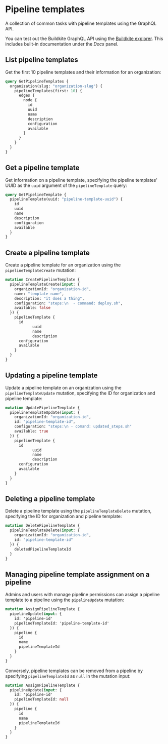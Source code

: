 # Pipeline templates

A collection of common tasks with pipeline templates using the GraphQL API.

You can test out the Buildkite GraphQL API using the [Buildkite explorer](https://graphql.buildkite.com/explorer). This includes built-in documentation under the _Docs_ panel.

## List pipeline templates

Get the first 10 pipeline templates and their information for an organization:

```graphql
query GetPipelineTemplates {
  organization(slug: "organization-slug") {
    pipelineTemplates(first: 10) {
      edges {
        node {
          id
          uuid
          name
          description
          configuration
          available
        }
      }
    }
  }
}
```

## Get a pipeline template

Get information on a pipeline template, specifying the pipeline templates' UUID as the `uuid` argument of the `pipelineTemplate` query:

```graphql
query GetPipelineTemplate {
  pipelineTemplate(uuid: "pipeline-template-uuid") {
    id
    uuid
    name
    description
    configuration
    available
  }
}
```

## Create a pipeline template

Create a pipeline template for an organization using the `pipelineTemplateCreate` mutation:

```graphql
mutation CreatePipelineTemplate {
  pipelineTemplateCreate(input: {
    organizationId: "organization-id",
    name: "template name",
    description: "it does a thing",
    configuration: "steps:\n  - command: deploy.sh",
    available: false
  }) {
    pipelineTemplate {
      id
			uuid
			name
			description
      configuration
      available
    }
  }
}
```

## Updating a pipeline template

Update a pipeline template on an organization using the `pipelineTemplateUpdate` mutation, specifying the ID for organization and pipeline template:

```graphql
mutation UpdatePipelineTemplate {
  pipelineTemplateUpdate(input: {
    organizationId: "organization-id",
    id: "pipeline-template-id",
    configuration: "steps:\n - comand: updated_steps.sh"
    available: true
  }) {
    pipelineTemplate {
      id
			uuid
			name
			description
      configuration
      available
    }
  }
}
```

## Deleting a pipeline template

Delete a pipeline template using the `pipelineTemplateDelete` mutation, specifying the ID for organization and pipeline template:

```graphql
mutation DeletePipelineTemplate {
  pipelineTemplateDelete(input: {
    organizationId: "organization-id",
    id: "pipeline-template-id"
  }) {
    deletedPipelineTemplateId
  }
}
```

## Managing pipeline template assignment on a pipeline

Admins and users with manage pipeline permissions can assign a pipeline template to a pipeline using the `pipelineUpdate` mutation:

```graphql
mutation AssignPipelineTemplate {
  pipelineUpdate(input: {
    id: 'pipeline-id'
    pipelineTemplateId: 'pipeline-template-id'
  }) {
    pipeline {
      id
      name
      pipelineTemplateId
    }
  }
}
```

Conversely, pipeline templates can be removed from a pipeline by specifying `pipelineTemplateId` as `null` in the mutation input:

```graphql
mutation AssignPipelineTemplate {
  pipelineUpdate(input: {
    id: 'pipeline-id'
    pipelineTemplateId: null
  }) {
    pipeline {
      id
      name
      pipelineTemplateId
    }
  }
}
```
